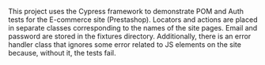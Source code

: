 This project uses the Cypress framework to demonstrate POM and Auth tests for the E-commerce site (Prestashop). 
Locators and actions are placed in separate classes corresponding to the names of the site pages. 
Email and password are stored in the fixtures directory. 
Additionally, there is an error handler class that ignores some error related to JS elements on the site because, without it, the tests fail.
